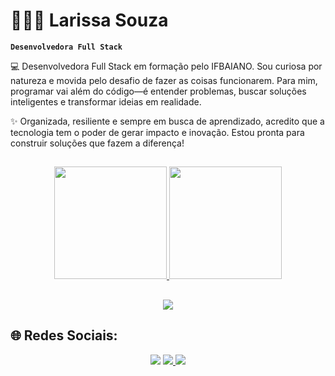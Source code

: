# 👩🏻‍💻 Larissa Souza 



**`Desenvolvedora Full Stack`**

💻 Desenvolvedora Full Stack em formação pelo IFBAIANO. Sou curiosa por natureza e movida pelo desafio de fazer as coisas funcionarem. Para mim, programar vai além do código—é entender problemas, buscar soluções inteligentes e transformar ideias em realidade.

✨ Organizada, resiliente e sempre em busca de aprendizado, acredito que a tecnologia tem o poder de gerar impacto e inovação. Estou pronta para construir soluções que fazem a diferença!


##
 
<div align="center">
<a href="https://github.com/larissasnk">
<img height="180em" src="https://github-readme-stats.vercel.app/api?username=larissasnk&bg_color=30,e96443,904e95&title_color=fff&text_color=fff"/>
<img height="180em" src="https://github-readme-stats.vercel.app/api/top-langs/?username=larissasnk&bg_color=30,e96443,904e95&title_color=fff&text_color=fff"/>
 
</div>

##
  
<p align="center">
  <a href="https://skillicons.dev">
    <img src="https://skillicons.dev/icons?i=c,docker,css,html,figma,git,js,laravel,linux,mysql,php,react" />
  </a>
</p>

  
  ## 🌐 Redes Sociais:

  <div align="center">
  <a href="https://instagram.com/larissasnk" target="_blank"><img src="https://img.shields.io/badge/-Instagram-%23E4405F?style=for-the-badge&logo=instagram&logoColor=white" target="_blank"></a>
  <a href= "mailto:larissasouza2015@gmail.com"><img src="https://img.shields.io/badge/Gmail-D14836?style=for-the-badge&logo=gmail&logoColor=white" target="_blank"</a>
  <a href="https://www.linkedin.com/in/larissansk/" target="_blank"><img src="https://img.shields.io/badge/-LinkedIn-%230077B5?style=for-the-badge&logo=linkedin&logoColor=white" target="_blank"></a> 
 
</div>
